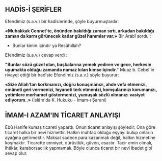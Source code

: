 ## HADİS-İ ŞERİFLER

Efendimiz (s.a.v.) bir hadîslerinde, şöyle bu­yurmuşlardır:

**«Muhakkak Cennet'te, önünden bakıldığı zaman sırtı, arkadan bakıldığı zaman da karnı görünecek kadar güzel hanımlar var.»**
Bir Arabî sordu :

- Bunlar kimin içindir ya Resûhıllah?

Efendimiz (s.a.v.) cevap verdi :

**"Bunlar sözü güzel olan, başkalarına yemek yediren ve gece, herkesin uyumakta olduğu za­manda namaz kılan kimse içindir."**
Muaz b. Cebel'in rivayet ettiği bir hadîste Efendimiz (s.a.v.) şöyle buyurur:

**«Size Allah'tan korkmanızı, doğru konuşma­nızı, ahde vefa etmenizi, emâneti geri vermeni­zi, hıyaneti terk etmenizi, komşularınızı koruma­nızı, yetimlere merhamet göstermenizi, yumuşak sözlü olmanızı vasiyet ediyorum..»**
(İslâm'da K. Hukuku - İmam-ı Şarani)

## İMAM-I AZAM'IN TİCARET ANLAYIŞI

Ebû Hanife kumaş ticareti yapardı. Onun ticaret anlayışı şöyledir: Ona göre ticaret hal­ka bir nevi hizmettir. Halkın muhtaç olduğu eş­yayı bulup onların ayağına getirmektir. Mak­sat sadece para kazanmak değil, halkın hizme­tine koşmaktır. Ticarette emniyet, dürüstlük, gü­ven, esastır. Tacir emin olmalı, ihtikâr, karabor­sacılık yapmamalı. Böyle olunca ticaret bir nevi ibadet gibi sevap olur.
